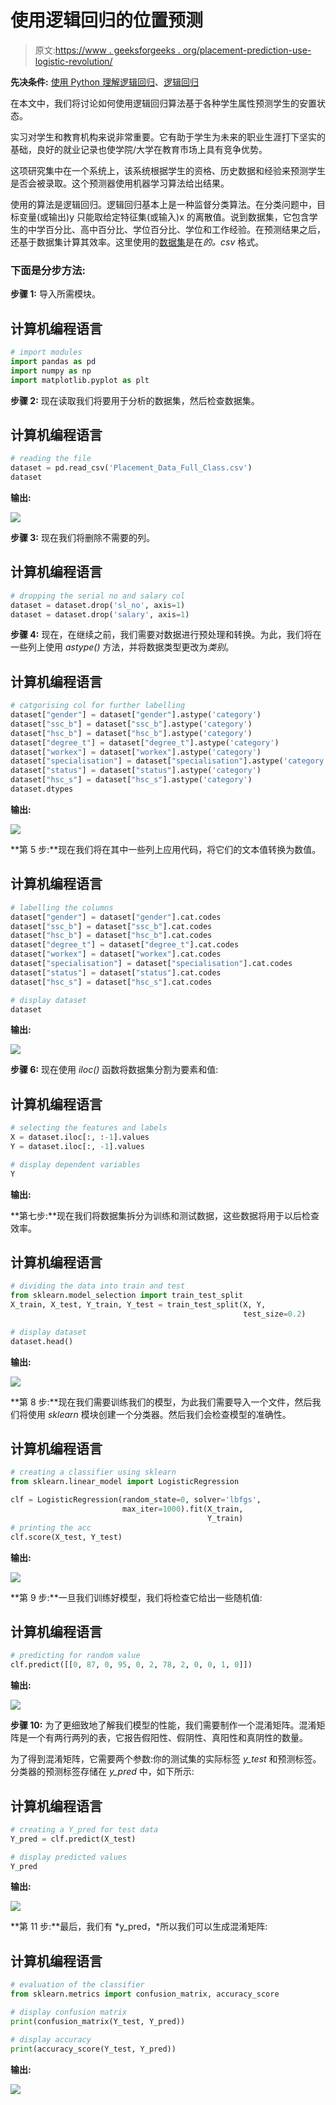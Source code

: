 # 使用逻辑回归的位置预测

> 原文:[https://www . geeksforgeeks . org/placement-prediction-use-logistic-revolution/](https://www.geeksforgeeks.org/placement-prediction-using-logistic-regression/)

**先决条件:** [使用 Python 理解逻辑回归](https://www.geeksforgeeks.org/understanding-logistic-regression/)、[逻辑回归](https://www.geeksforgeeks.org/ml-logistic-regression-using-python/)

在本文中，我们将讨论如何使用逻辑回归算法基于各种学生属性预测学生的安置状态。

实习对学生和教育机构来说非常重要。它有助于学生为未来的职业生涯打下坚实的基础，良好的就业记录也使学院/大学在教育市场上具有竞争优势。

这项研究集中在一个系统上，该系统根据学生的资格、历史数据和经验来预测学生是否会被录取。这个预测器使用机器学习算法给出结果。

使用的算法是逻辑回归。逻辑回归基本上是一种监督分类算法。在分类问题中，目标变量(或输出)y 只能取给定特征集(或输入)x 的离散值。说到数据集，它包含学生的中学百分比、高中百分比、学位百分比、学位和工作经验。在预测结果之后，还基于数据集计算其效率。这里使用的[数据集](https://onedrive.live.com/view.aspx?resid=FC7383F89FE9A4AF!627&ithint=file%2cxlsx&authkey=!APYhgQTGZ48Nb2k)是在*的。csv* 格式。

### **下面是分步方法:**

**步骤 1:** 导入所需模块。

## 计算机编程语言

```py
# import modules
import pandas as pd
import numpy as np
import matplotlib.pyplot as plt
```

**步骤 2:** 现在读取我们将要用于分析的数据集，然后检查数据集。

## 计算机编程语言

```py
# reading the file
dataset = pd.read_csv('Placement_Data_Full_Class.csv')
dataset
```

**输出:**

![](img/d377b00a001914adc69ef8c4552e3f63.png)

**步骤 3:** 现在我们将删除不需要的列。

## 计算机编程语言

```py
# dropping the serial no and salary col
dataset = dataset.drop('sl_no', axis=1)
dataset = dataset.drop('salary', axis=1)
```

**步骤 4:** 现在，在继续之前，我们需要对数据进行预处理和转换。为此，我们将在一些列上使用 *astype()* 方法，并将数据类型更改为*类别*。

## 计算机编程语言

```py
# catgorising col for further labelling
dataset["gender"] = dataset["gender"].astype('category')
dataset["ssc_b"] = dataset["ssc_b"].astype('category')
dataset["hsc_b"] = dataset["hsc_b"].astype('category')
dataset["degree_t"] = dataset["degree_t"].astype('category')
dataset["workex"] = dataset["workex"].astype('category')
dataset["specialisation"] = dataset["specialisation"].astype('category')
dataset["status"] = dataset["status"].astype('category')
dataset["hsc_s"] = dataset["hsc_s"].astype('category')
dataset.dtypes
```

**输出:**

![](img/fef5141ed5b5cf6247111989daebbf0c.png)

**第 5 步:**现在我们将在其中一些列上应用代码，将它们的文本值转换为数值。

## 计算机编程语言

```py
# labelling the columns
dataset["gender"] = dataset["gender"].cat.codes
dataset["ssc_b"] = dataset["ssc_b"].cat.codes
dataset["hsc_b"] = dataset["hsc_b"].cat.codes
dataset["degree_t"] = dataset["degree_t"].cat.codes
dataset["workex"] = dataset["workex"].cat.codes
dataset["specialisation"] = dataset["specialisation"].cat.codes
dataset["status"] = dataset["status"].cat.codes
dataset["hsc_s"] = dataset["hsc_s"].cat.codes

# display dataset
dataset
```

**输出:**

![](img/06c130011d00ba5cc64c2afaa559e1bb.png)

**步骤 6:** 现在使用 *iloc()* 函数将数据集分割为要素和值:

## 计算机编程语言

```py
# selecting the features and labels
X = dataset.iloc[:, :-1].values
Y = dataset.iloc[:, -1].values

# display dependent variables
Y
```

**输出:**

**第七步:**现在我们将数据集拆分为训练和测试数据，这些数据将用于以后检查效率。

## 计算机编程语言

```py
# dividing the data into train and test
from sklearn.model_selection import train_test_split
X_train, X_test, Y_train, Y_test = train_test_split(X, Y,
                                                    test_size=0.2)

# display dataset
dataset.head()
```

**输出:**

![](img/375fb5424613312ff7d22223e776e51c.png)

**第 8 步:**现在我们需要训练我们的模型，为此我们需要导入一个文件，然后我们将使用 *sklearn* 模块创建一个分类器。然后我们会检查模型的准确性。

## 计算机编程语言

```py
# creating a classifier using sklearn
from sklearn.linear_model import LogisticRegression

clf = LogisticRegression(random_state=0, solver='lbfgs',
                         max_iter=1000).fit(X_train,
                                            Y_train)
# printing the acc
clf.score(X_test, Y_test)
```

**输出:**

![](img/cfdc5be4966e97fa76a3a87dc5525cbd.png)

**第 9 步:**一旦我们训练好模型，我们将检查它给出一些随机值:

## 计算机编程语言

```py
# predicting for random value
clf.predict([[0, 87, 0, 95, 0, 2, 78, 2, 0, 0, 1, 0]])
```

**输出:**

![](img/438b2ae06a4f5497634faf4ff1dfe084.png)

**步骤 10:** 为了更细致地了解我们模型的性能，我们需要制作一个混淆矩阵。混淆矩阵是一个有两行两列的表，它报告假阳性、假阴性、真阳性和真阴性的数量。

为了得到混淆矩阵，它需要两个参数:你的测试集的实际标签 *y_test* 和预测标签。分类器的预测标签存储在 *y_pred* 中，如下所示:

## 计算机编程语言

```py
# creating a Y_pred for test data
Y_pred = clf.predict(X_test)

# display predicted values
Y_pred
```

**输出:**

![](img/d884f3872874b2e2edb43153ec26131e.png)

**第 11 步:**最后，我们有 *y_pred，*所以我们可以生成混淆矩阵:

## 计算机编程语言

```py
# evaluation of the classifier
from sklearn.metrics import confusion_matrix, accuracy_score

# display confusion matrix
print(confusion_matrix(Y_test, Y_pred))

# display accuracy
print(accuracy_score(Y_test, Y_pred))
```

**输出:**

![](img/6e9f00fd9feb12cf753fa5ce838ba4e2.png)